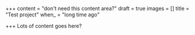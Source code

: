 +++
content = "don't need this content area?"
draft = true
images = []
title = "Test project"
when_ = "long time ago"

+++
Lots of content goes here?